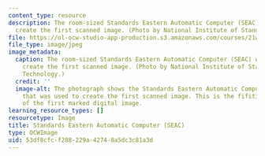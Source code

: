 ```yaml
---
content_type: resource
description: The room-sized Standards Eastern Automatic Computer (SEAC) was used to
  create the first scanned image. (Photo by National Institute of Standards and Technology.)
file: https://ol-ocw-studio-app-production.s3.amazonaws.com/courses/21w-784-becoming-digital-writing-about-media-change-fall-2009/53df8cfcf288229a42748a5dc3c81a3d_21w-784f09.jpg
file_type: image/jpeg
image_metadata:
  caption: The room-sized Standards Eastern Automatic Computer (SEAC) was used to
    create the first scanned image. (Photo by National Institute of Standards and
    Technology.)
  credit: ''
  image-alt: The photograph shows the Standards Eastern Automatic Computer (SEAC)
    that was used to create the first scanned image. This is the fifitieth anniversary
    of the first marked digital image.
learning_resource_types: []
resourcetype: Image
title: Standards Eastern Automatic Computer (SEAC)
type: OCWImage
uid: 53df8cfc-f288-229a-4274-8a5dc3c81a3d
---
```

